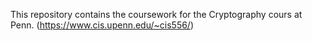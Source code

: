This repository contains the coursework for the Cryptography cours at Penn. (https://www.cis.upenn.edu/~cis556/)
